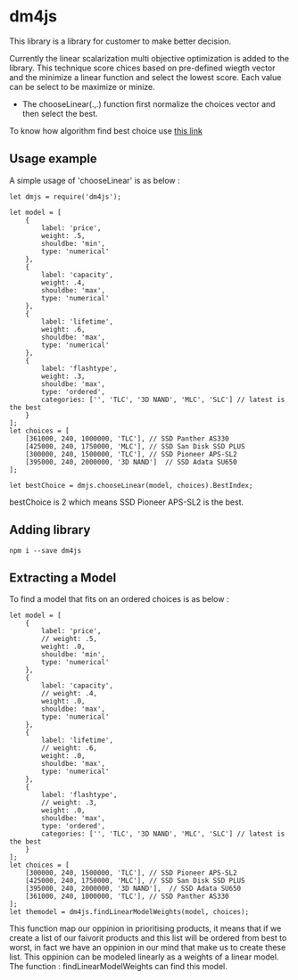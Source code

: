 # dm4js

This library is a library for customer to make better decision.

Currently the linear scalarization multi objective optimization is added to the library. This technique score chices based on pre-defined wiegth vector and the minimize a linear function and select the lowest score. Each value can be select to be maximize or minize.

* The chooseLinear(.,.) function first normalize the choices vector and then select the best.

To know how algorithm find best choice use [this link](https://en.wikipedia.org/wiki/Multi-objective_optimization#Scalarizing)

## Usage example
A simple usage of 'chooseLinear' is as below :

```
let dmjs = require('dm4js');

let model = [
    {
        label: 'price',
        weight: .5,
        shouldbe: 'min',
        type: 'numerical'
    },
    {
        label: 'capacity',
        weight: .4,
        shouldbe: 'max',
        type: 'numerical'
    },
    {
        label: 'lifetime',
        weight: .6,
        shouldbe: 'max',
        type: 'numerical'
    },
    {
        label: 'flashtype',
        weight: .3,
        shouldbe: 'max',
        type: 'ordered',
        categories: ['', 'TLC', '3D NAND', 'MLC', 'SLC'] // latest is the best
    }
];
let choices = [
    [361000, 240, 1000000, 'TLC'], // SSD Panther AS330
    [425000, 240, 1750000, 'MLC'], // SSD San Disk SSD PLUS
    [300000, 240, 1500000, 'TLC'], // SSD Pioneer APS-SL2
    [395000, 240, 2000000, '3D NAND']  // SSD Adata SU650
];

let bestChoice = dmjs.chooseLinear(model, choices).BestIndex;
```
bestChoice is 2 which means SSD Pioneer APS-SL2 is the best.

## Adding library
```
npm i --save dm4js
```

## Extracting a Model
To find a model that fits on an ordered choices is as below :
```
let model = [
    {
        label: 'price',
        // weight: .5,
        weight: .0,
        shouldbe: 'min',
        type: 'numerical'
    },
    {
        label: 'capacity',
        // weight: .4,
        weight: .0,
        shouldbe: 'max',
        type: 'numerical'
    },
    {
        label: 'lifetime',
        // weight: .6,
        weight: .0,
        shouldbe: 'max',
        type: 'numerical'
    },
    {
        label: 'flashtype',
        // weight: .3,
        weight: .0,
        shouldbe: 'max',
        type: 'ordered',
        categories: ['', 'TLC', '3D NAND', 'MLC', 'SLC'] // latest is the best
    }
];
let choices = [
    [300000, 240, 1500000, 'TLC'], // SSD Pioneer APS-SL2
    [425000, 240, 1750000, 'MLC'], // SSD San Disk SSD PLUS
    [395000, 240, 2000000, '3D NAND'],  // SSD Adata SU650
    [361000, 240, 1000000, 'TLC'], // SSD Panther AS330
];
let themodel = dm4js.findLinearModelWeights(model, choices);
```
This function map our oppinion in prioritising products, it means that if we create a list of our faivorit products and this list will be ordered from best to worst, in fact we have an oppinion in our mind that make us to create these list. This oppinion can be modeled linearly as a weights of a linear model. The function : findLinearModelWeights can find this model.